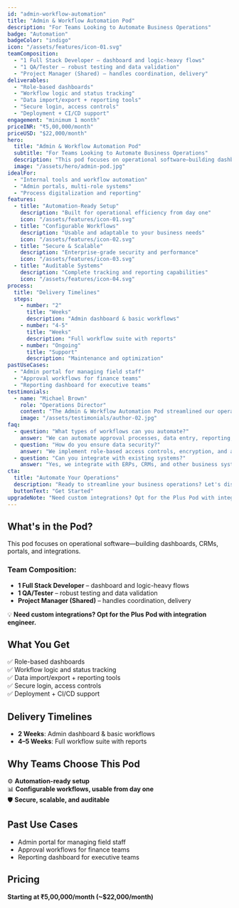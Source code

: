 ```yaml
---
id: "admin-workflow-automation"
title: "Admin & Workflow Automation Pod"
description: "For Teams Looking to Automate Business Operations"
badge: "Automation"
badgeColor: "indigo"
icon: "/assets/features/icon-01.svg"
teamComposition:
  - "1 Full Stack Developer – dashboard and logic-heavy flows"
  - "1 QA/Tester – robust testing and data validation"
  - "Project Manager (Shared) – handles coordination, delivery"
deliverables:
  - "Role-based dashboards"
  - "Workflow logic and status tracking"
  - "Data import/export + reporting tools"
  - "Secure login, access controls"
  - "Deployment + CI/CD support"
engagement: "minimum 1 month"
priceINR: "₹5,00,000/month"
priceUSD: "$22,000/month"
hero:
  title: "Admin & Workflow Automation Pod"
  subtitle: "For Teams Looking to Automate Business Operations"
  description: "This pod focuses on operational software—building dashboards, CRMs, portals, and integrations."
  image: "/assets/hero/admin-pod.jpg"
idealFor:
  - "Internal tools and workflow automation"
  - "Admin portals, multi-role systems"
  - "Process digitalization and reporting"
features:
  - title: "Automation-Ready Setup"
    description: "Built for operational efficiency from day one"
    icon: "/assets/features/icon-01.svg"
  - title: "Configurable Workflows"
    description: "Usable and adaptable to your business needs"
    icon: "/assets/features/icon-02.svg"
  - title: "Secure & Scalable"
    description: "Enterprise-grade security and performance"
    icon: "/assets/features/icon-03.svg"
  - title: "Auditable Systems"
    description: "Complete tracking and reporting capabilities"
    icon: "/assets/features/icon-04.svg"
process:
  title: "Delivery Timelines"
  steps:
    - number: "2"
      title: "Weeks"
      description: "Admin dashboard & basic workflows"
    - number: "4-5"
      title: "Weeks"
      description: "Full workflow suite with reports"
    - number: "Ongoing"
      title: "Support"
      description: "Maintenance and optimization"
pastUseCases:
  - "Admin portal for managing field staff"
  - "Approval workflows for finance teams"
  - "Reporting dashboard for executive teams"
testimonials:
  - name: "Michael Brown"
    role: "Operations Director"
    content: "The Admin & Workflow Automation Pod streamlined our operations and reduced manual work by 60%."
    image: "/assets/testimonials/author-02.jpg"
faq:
  - question: "What types of workflows can you automate?"
    answer: "We can automate approval processes, data entry, reporting, and any repetitive business operations."
  - question: "How do you ensure data security?"
    answer: "We implement role-based access controls, encryption, and audit trails for all sensitive data."
  - question: "Can you integrate with existing systems?"
    answer: "Yes, we integrate with ERPs, CRMs, and other business systems through APIs."
cta:
  title: "Automate Your Operations"
  description: "Ready to streamline your business operations? Let's discuss your automation needs."
  buttonText: "Get Started"
upgradeNote: "Need custom integrations? Opt for the Plus Pod with integration engineer."
---
```


## What's in the Pod?

This pod focuses on operational software—building dashboards, CRMs, portals, and integrations.

### Team Composition:
- **1 Full Stack Developer** – dashboard and logic-heavy flows
- **1 QA/Tester** – robust testing and data validation
- **Project Manager (Shared)** – handles coordination, delivery

💡 **Need custom integrations? Opt for the Plus Pod with integration engineer.**

## What You Get

✅ Role-based dashboards  
✅ Workflow logic and status tracking  
✅ Data import/export + reporting tools  
✅ Secure login, access controls  
✅ Deployment + CI/CD support  

## Delivery Timelines

- **2 Weeks**: Admin dashboard & basic workflows
- **4–5 Weeks**: Full workflow suite with reports

## Why Teams Choose This Pod

⚙️ **Automation-ready setup**  
📊 **Configurable workflows, usable from day one**  
🛡️ **Secure, scalable, and auditable**

## Past Use Cases

- Admin portal for managing field staff
- Approval workflows for finance teams  
- Reporting dashboard for executive teams

## Pricing

**Starting at ₹5,00,000/month (~$22,000/month)** 